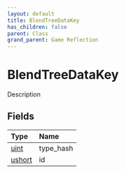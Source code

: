 ```yaml
---
layout: default
title: BlendTreeDataKey
has_children: false
parent: Class
grand_parent: Game Reflection
---
```

# BlendTreeDataKey
Description 

## Fields

| Type | Name |
|:----------|:--------------|
| [uint](/riftbreaker-wiki/docs/game-reflection/components/uint/) | type_hash |
| [ushort](/riftbreaker-wiki/docs/game-reflection/enums/ushort/) | id |

